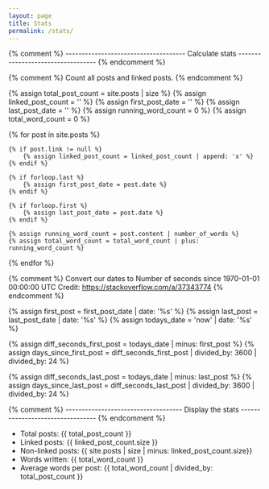 ```yaml
---
layout: page
title: Stats
permalink: /stats/
---
```



{% comment %} ------------------------------------- Calculate stats ---------------------------------- {% endcomment %}

{% comment %} 
	Count all posts and linked posts. 
{% endcomment %}

{% assign total_post_count = site.posts | size %}
{% assign linked_post_count = '' %}
{% assign first_post_date = '' %}
{% assign last_post_date = '' %}
{% assign running_word_count = 0 %}
{% assign total_word_count = 0 %}

{% for post in site.posts %}
	
	{% if post.link != null %}
		{% assign linked_post_count = linked_post_count | append: 'x' %}
	{% endif %}

	{% if forloop.last %}
		{% assign first_post_date = post.date %}
	{% endif %}

	{% if forloop.first %}
		{% assign last_post_date = post.date %}
	{% endif %}

	{% assign running_word_count = post.content | number_of_words %}
	{% assign total_word_count = total_word_count | plus: running_word_count %}

{% endfor %}

{% comment %} 
	Convert our dates to Number of seconds since 1970-01-01 00:00:00 UTC 
	Credit: https://stackoverflow.com/a/37343774
{% endcomment %}

{% assign first_post = first_post_date | date: '%s' %}
{% assign last_post = last_post_date | date: '%s' %}
{% assign todays_date = 'now' | date: '%s' %}

{% assign diff_seconds_first_post = todays_date | minus: first_post %}
{% assign days_since_first_post = diff_seconds_first_post | divided_by: 3600 | divided_by: 24 %}

{% assign diff_seconds_last_post = todays_date | minus: last_post %}
{% assign days_since_last_post = diff_seconds_last_post | divided_by: 3600 | divided_by: 24 %}


{% comment %} ------------------------------------ Display the stats --------------------------------- {% endcomment %}

* Total posts: {{ total_post_count }} 
* Linked posts: {{ linked_post_count.size }} 
* Non-linked posts: {{ site.posts | size | minus: linked_post_count.size}} 
* Words written: {{ total_word_count }}
* Average words per post: {{ total_word_count | divided_by: total_post_count }}






